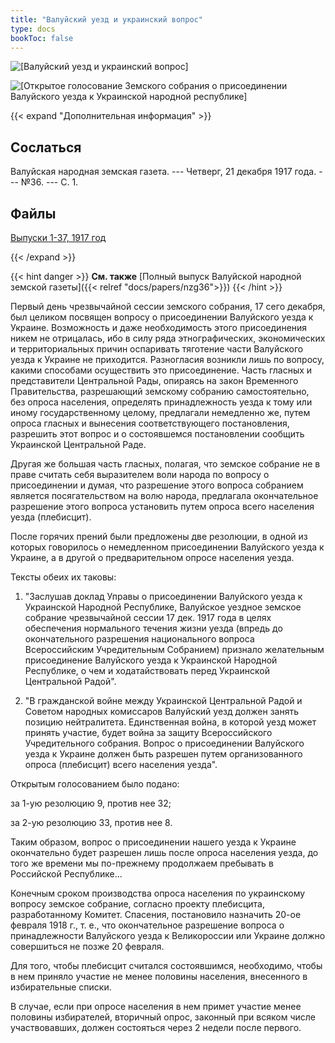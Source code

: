 ```yaml
---
title: "Валуйский уезд и украинский вопрос"
type: docs
bookToc: false
---
```


![[Валуйский уезд и украинский вопрос]](/static/img/ukraine/ukrvopros1.jpg "© Дмитро Дзюба, автор сайта «Порохівниця», 2021")

![[Открытое голосование Земского собрания о присоединении Валуйского уезда к Украинской народной республике]](/static/img/ukraine/ukrvopros.jpg "Открытое голосование Земского собрания о присоединении Валуйского уезда к Украинской народной республике")

{{< expand "Дополнительная информация" >}}
## Сослаться
Валуйская народная земская газета. --- Четверг, 21 декабря 1917 года. --- №36. --- С. 1.

## Файлы
[Выпуски 1-37, 1917 год](https://www.dropbox.com/sh/f66udc3wv8z9994/AADjgSdoNAVKO_sDOpFltcOta?dl=0)

{{< /expand >}}

{{< hint danger >}}
**См. также** [Полный выпуск Валуйской народной земской газеты]({{< relref "docs/papers/nzg36">}})
{{< /hint >}}

Первый день чрезвычайной сессии земского собрания, 17 сего декабря, был целиком посвящен вопросу о присоединении Валуйского уезда к Украине. Возможность и даже необходимость этого присоединения никем не отрицалась, ибо в силу ряда этнографических, экономических и территориальных причин оспаривать тяготение части Валуйского уезда к Украине не приходится. Разногласия возникли лишь по вопросу, какими способами осуществить это присоединение. Часть гласных и представители Центральной Рады, опираясь на закон Временного Правительства, разрешающий земскому собранию самостоятельно, без опроса населения, определять принадлежность уезда к тому или иному государственному целому, предлагали немедленно же, путем опроса гласных и вынесения соответствующего постановления, разрешить этот вопрос и о состоявшемся постановлении сообщить Украинской Центральной Раде. 

Другая же большая часть гласных, полагая, что земское собрание не в праве считать себя выразителем воли народа по вопросу о присоединении и думая, что разрешение этого вопроса собранием является посягательством на волю народа, предлагала окончательное разрешение этого вопроса установить путем опроса всего населения уезда (плебисцит).

После горячих прений были предложены две резолюции, в одной из которых говорилось о немедленном присоединении Валуйского уезда к Украине, а в другой о предварительном опросе населения уезда. 

Тексты обеих их таковы: 

1) "Заслушав доклад Управы о присоединении Валуйского уезда к Украинской Народной Республике, Валуйское уездное земское собрание чрезвычайной сессии 17 дек. 1917 года в целях обеспечения нормального течения жизни уезда (впредь до окончательного разрешения национального вопроса Всероссийским Учредительным Собранием) признало желательным присоединение Валуйского уезда к Украинской Народной Республике, о чем и ходатайствовать перед Украинской Центральной Радой".

2) "В гражданской войне между Украинской Центральной Радой и Советом народных комиссаров Валуйский уезд должен занять позицию нейтралитета. Единственная война, в которой уезд может принять участие, будет война за защиту Всероссийского Учредительного собрания. Вопрос о присоединении Валуйского уезда к Украине должен быть разрешен путем организованного опроса (плебисцит) всего населения уезда".

Открытым голосованием было подано:

за 1-ую резолюцию 9, против нее 32;

за 2-ую резолюцию 33, против нее 8.

Таким образом, вопрос о присоединении нашего уезда к Украине окончательно будет разрешен лишь после опроса населения уезда, до того же времени мы по-прежнему продолжаем пребывать в Российской Республике...

Конечным сроком производства опроса населения по украинскому вопросу земское собрание, согласно проекту плебисцита, разработанному Комитет. Спасения, постановило назначить 20-ое февраля 1918 г., т. е., что окончательное разрешение вопроса о принадлежности Валуйского уезда к Великороссии или Украине должно совершиться не позже 20 февраля.

Для того, чтобы плебисцит считался состоявшимся, необходимо, чтобы в нем приняло участие не менее половины населения, внесенного в избирательные списки.

В случае, если при опросе населения в нем примет участие менее половины избирателей, вторичный опрос, законный при всяком числе участвовавших, должен состояться через 2 недели после первого.
